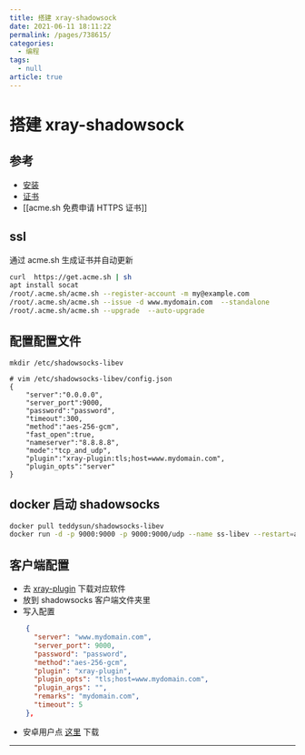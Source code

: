 ```yaml
---
title: 搭建 xray-shadowsock
date: 2021-06-11 18:11:22
permalink: /pages/738615/
categories: 
  - 编程
tags: 
  - null
article: true
---
```


# 搭建 xray-shadowsock

## 参考

- [安装](https://github.com/xinlc/scripts/blob/0f08db90c5cf39c033d5ff7b43a07d9adfa1646c/net/shadowsocks_install/docker/shadowsocks-libev/README.md)
- [证书](https://github.com/acmesh-official/acme.sh/wiki/%E8%AF%B4%E6%98%8E)
- [[acme.sh 免费申请 HTTPS 证书]]

## ssl

通过 acme.sh 生成证书并自动更新

``` bash
curl  https://get.acme.sh | sh
apt install socat
/root/.acme.sh/acme.sh --register-account -m my@example.com
/root/.acme.sh/acme.sh --issue -d www.mydomain.com  --standalone
/root/.acme.sh/acme.sh --upgrade  --auto-upgrade
```

## 配置配置文件

`mkdir /etc/shadowsocks-libev`

``` vim
# vim /etc/shadowsocks-libev/config.json
{
    "server":"0.0.0.0",
    "server_port":9000,
    "password":"password",
    "timeout":300,
    "method":"aes-256-gcm",
    "fast_open":true,
    "nameserver":"8.8.8.8",
    "mode":"tcp_and_udp",
    "plugin":"xray-plugin:tls;host=www.mydomain.com",
    "plugin_opts":"server"
}
```

## docker 启动 shadowsocks

``` bash
docker pull teddysun/shadowsocks-libev
docker run -d -p 9000:9000 -p 9000:9000/udp --name ss-libev --restart=always -v /etc/shadowsocks-libev:/etc/shadowsocks-libev -v /root/.acme.sh:/root/.acme.sh teddysun/shadowsocks-libev
```

## 客户端配置

- 去 [xray-plugin](https://github.com/teddysun/xray-plugin/releases/tag/v1.4.2) 下载对应软件
- 放到 shadowsocks 客户端文件夹里
- 写入配置

``` json
    {
      "server": "www.mydomain.com",
      "server_port": 9000,
      "password": "password",
      "method":"aes-256-gcm",
      "plugin": "xray-plugin",
      "plugin_opts": "tls;host=www.mydomain.com",
      "plugin_args": "",
      "remarks": "mydomain.com",
      "timeout": 5
    },
```

- 安卓用户点 [这里](https://github.com/teddysun/xray-plugin-android/releases) 下载

---


